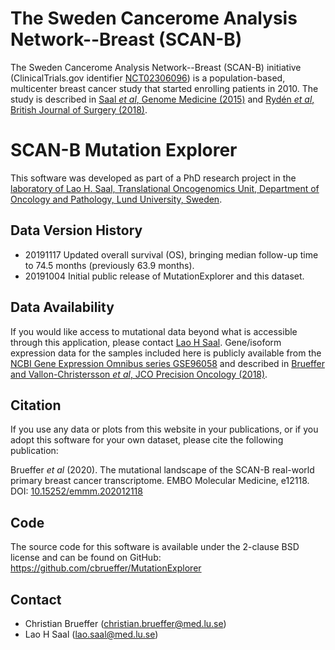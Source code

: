 # The Sweden Cancerome Analysis Network--Breast (SCAN-B)

The Sweden Cancerome Analysis Network--Breast (SCAN-B) initiative (ClinicalTrials.gov identifier [NCT02306096](https://clinicaltrials.gov/ct2/show/NCT02306096)) is a population-based, multicenter breast cancer study that started enrolling patients in 2010.
The study is described in [Saal *et al*, Genome Medicine (2015)](https://doi.org/10.1186/s13073-015-0131-9) and [Rydén *et al*, British Journal of Surgery (2018)](https://doi.org/10.1002/bjs.10741).

# SCAN-B Mutation Explorer

This software was developed as part of a PhD research project in the [laboratory of Lao H. Saal, Translational Oncogenomics Unit, Department of Oncology and Pathology, Lund University, Sweden](https://www.med.lu.se/saalgroup).

## Data Version History

- 20191117 Updated overall survival (OS), bringing median follow-up time to 74.5 months (previously 63.9 months).
- 20191004 Initial public release of MutationExplorer and this dataset.

## Data Availability

If you would like access to mutational data beyond what is accessible through this application, please contact [Lao H Saal](https://portal.research.lu.se/portal/en/persons/lao-saal%2828d485a2-dc70-44d3-b799-1c2a3e50a422%29.html). Gene/isoform expression data for the samples included here is publicly available from the [NCBI Gene Expression Omnibus series GSE96058](https://www.ncbi.nlm.nih.gov/geo/query/acc.cgi?acc=GSE96058) and described in [Brueffer and Vallon-Christersson *et al*, JCO Precision Oncology (2018)](http://ascopubs.org/doi/10.1200/PO.17.00135).

## Citation

If you use any data or plots from this website in your publications, or if you adopt this software for your own dataset, please cite the following publication:

Brueffer *et al* (2020). The mutational landscape of the SCAN-B real-world primary breast cancer transcriptome. EMBO Molecular Medicine, e12118. DOI: [10.15252/emmm.202012118](https://doi.org/10.15252/emmm.202012118)

## Code

The source code for this software is available under the 2-clause BSD license and can be found on GitHub: https://github.com/cbrueffer/MutationExplorer

## Contact

- Christian Brueffer (christian.brueffer@med.lu.se)
- Lao H Saal (lao.saal@med.lu.se)
